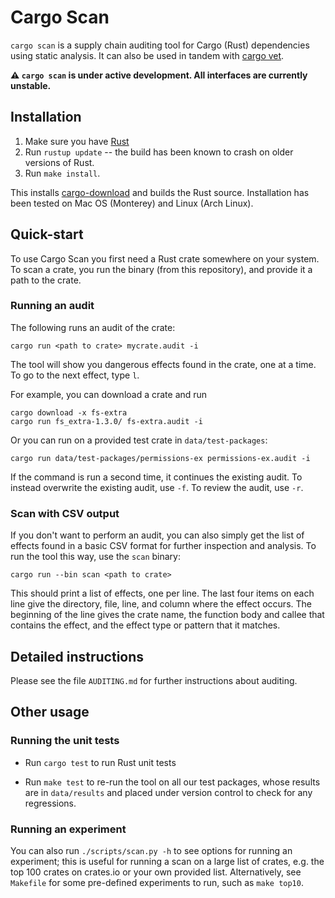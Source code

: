 # Cargo Scan

`cargo scan` is a supply chain auditing tool for Cargo (Rust) dependencies using static analysis.
It can also be used in tandem with [cargo vet](https://mozilla.github.io/cargo-vet/).

**⚠️ `cargo scan` is under active development. All interfaces are currently unstable.**

## Installation

1. Make sure you have [Rust](https://www.rust-lang.org/tools/install)
2. Run `rustup update` -- the build has been known to crash on older versions of Rust.
3. Run `make install`.

This installs [cargo-download](https://crates.io/crates/cargo-download) and builds the Rust source.
Installation has been tested on Mac OS (Monterey) and Linux (Arch Linux).

## Quick-start

To use Cargo Scan you first need a Rust crate somewhere on your system.
To scan a crate, you run the binary (from this repository), and provide it a path to the crate.

### Running an audit

The following runs an audit of the crate:
```
cargo run <path to crate> mycrate.audit -i
```

The tool will show you dangerous effects found in the crate, one at a time.
To go to the next effect, type `l`.

For example, you can download a crate and run
```
cargo download -x fs-extra
cargo run fs_extra-1.3.0/ fs-extra.audit -i
```

Or you can run on a provided test crate in `data/test-packages`:
```
cargo run data/test-packages/permissions-ex permissions-ex.audit -i
```

If the command is run a second time, it continues the existing audit.
To instead overwrite the existing audit, use `-f`.
To review the audit, use `-r`.

### Scan with CSV output

If you don't want to perform an audit, you can also simply get the list of
effects found in a basic CSV format for further inspection and analysis.
To run the tool this way, use the `scan` binary:
```
cargo run --bin scan <path to crate>
```

This should print a list of effects, one per line.
The last four items on each line give the directory, file, line, and column where the effect occurs.
The beginning of the line gives the crate name, the function body and callee that contains the effect, and the effect type or pattern that it matches.

## Detailed instructions

Please see the file `AUDITING.md` for further instructions about auditing.

## Other usage

### Running the unit tests

- Run `cargo test` to run Rust unit tests

- Run `make test` to re-run the tool on all our test packages, whose results are in `data/results` and placed under version control to check for any regressions.

### Running an experiment

You can also run `./scripts/scan.py -h` to see options for running an experiment; this is useful for running a scan on a large list of crates, e.g. the top 100 crates on crates.io or your own provided list. Alternatively, see `Makefile` for some pre-defined experiments to run, such as `make top10`.

